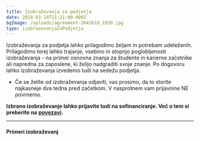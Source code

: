 ```yaml
---
title: Izobraževanja za podjetja
date: 2019-03-18T11:21:00.000Z
bgImage: /uploads/agreement-2642610_1920.jpg
type: izobrazevanjaZaPodjetja
---
```

Izobraževanja za podjetja lahko prilagodimo željam in potrebam udeleženih. Prilagodimo torej lahko trajanje, vsebino in stopnjo poglobljenosti izobraževanja - na primer osnovna znanja za študente in karierne začetnike ali napredna za zaposlene, ki želijo nadgraditi svoje znanje. Po dogovoru lahko izobraževanja izvedemo tudi na sedežu podjetja. 

* Če se želite od izobraževanja odjaviti, vas prosimo, da to storite najkasneje dva tedna pred začetkom. V nasprotnem vam prijavnine NE povrnemo.

**Izbrano izobraževanje lahko prijavite tudi na sofinanciranje. Več o tem si preberite na** [**povezavi**](/izobrazevanja/sofinanciranje/)**.**

---
#### Primeri izobraževanj
